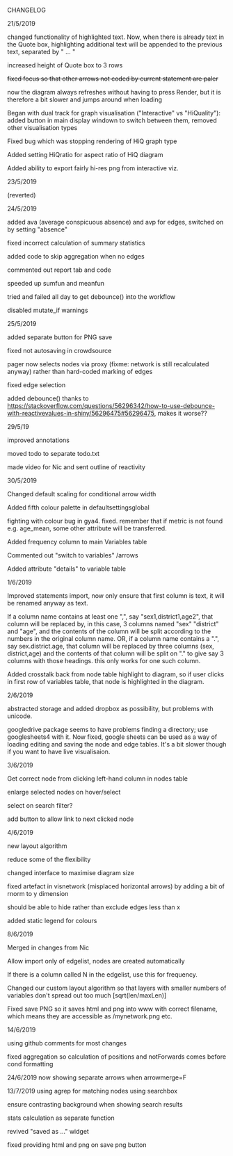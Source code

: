 CHANGELOG

21/5/2019 

changed functionality of highlighted text. Now, when there is already text in the Quote box, highlighting additional text will be appended to the previous text, separated by " ... "

increased height of Quote box to 3 rows

~~fixed focus so that other arrows not coded by current statement are paler~~

now the diagram always refreshes without having to press Render, but it is therefore a bit slower and jumps around when loading

Began with dual track for graph visualisation ("Interactive" vs "HiQuality"):  added button in main display windown to switch between them, removed other visualisation types

Fixed bug which was stopping rendering of HiQ graph type

Added setting HiQratio for aspect ratio of HiQ diagram

Added ability to export fairly hi-res png from interactive viz.

23/5/2019

(reverted)

24/5/2019

added ava (average conspicuous absence) and avp for edges, switched on by setting "absence"

fixed incorrect calculation of summary statistics

added code to skip aggregation when no edges

commented out report tab and code

speeded up sumfun and meanfun

tried and failed all day to get debounce() into the workflow

disabled mutate_if warnings

25/5/2019

added separate button for PNG save

fixed not autosaving in crowdsource

pager now selects nodes via proxy (fixme: network is still recalculated anyway) rather than hard-coded marking of edges

fixed edge selection

added debounce() thanks to https://stackoverflow.com/questions/56296342/how-to-use-debounce-with-reactivevalues-in-shiny/56296475#56296475, makes it worse??

29/5/19

improved annotations

moved todo to separate todo.txt

made video for Nic and sent outline of reactivity

30/5/2019

Changed default scaling for conditional arrow width

Added fifth colour palette in defaultsettingsglobal

fighting with colour bug in gya4. fixed. remember that if metric is not found e.g. age_mean, some other attribute will be transferred.

Added frequency column to main Variables table 

Commented out "switch to variables" /arrows 

Added attribute "details" to variable table

1/6/2019

Improved statements import, now only ensure that first column is text, it will be renamed anyway as text. 

If a column name contains at least one ",", say "sex1,district1,age2", that column will be replaced by, in this case, 3 columns named "sex" "district" and "age", and the contents of the column will be split according to the numbers in the original column name. OR, if a column name contains a ".", say sex.district.age, that column will be replaced by three columns (sex, district,age) and the contents of that column will be split on "." to give say 3 columns with those headings. this only works for one such column.

Added crosstalk back from node table highlight to diagram, so if user clicks in first row of variables table, that node is highlighted in the diagram.

2/6/2019

abstracted storage and added dropbox as possibility, but problems with unicode.

googledrive package seems to have problems finding a directory; use googlesheets4 with it. Now fixed, google sheets can be used as a way of loading editing and saving the node and edge tables. It's a bit slower though if you want to have live visualisaion.

3/6/2019

Get correct node from clicking left-hand column in nodes table

enlarge selected nodes on hover/select

select on search filter?

add button to allow link to next clicked node

4/6/2019

new layout algorithm

reduce some of the flexibility

changed interface to maximise diagram size

fixed artefact in visnetwork (misplaced horizontal arrows) by adding a bit of rnorm to y dimension

should be able to hide rather than exclude edges less than x

added static legend for colours

8/6/2019

Merged in changes from Nic

Allow import only of edgelist, nodes are created automatically

If there is a column called N in the edgelist, use this for frequency.

Changed our custom layout algorithm so that layers with smaller numbers of variables don't spread out too much [sqrt(len/maxLen)]

Fixed save PNG so it saves html and png into www with correct filename, which means they are accessible as /mynetwork.png etc. 

14/6/2019

using github comments for most changes

fixed aggregation so calculation of positions and notForwards comes before cond formatting



24/6/2019 now showing separate arrows when arrowmerge=F

13/7/2019 using agrep for matching nodes using searchbox

ensure contrasting background when showing search results

stats calculation as separate function

revived "saved as ..." widget

fixed providing html and png on save png button